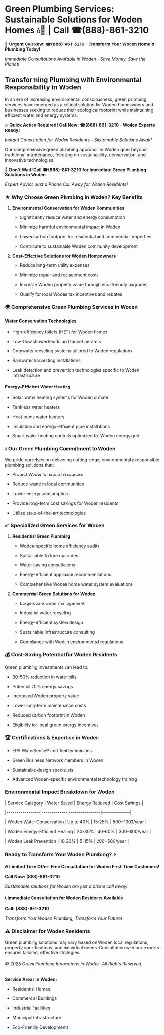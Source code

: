 # Green Plumbing Services: Sustainable Solutions for Woden Homes 💧🌿 | Call ☎(888)-861-3210

🚨 **Urgent Call Now: ☎(888)-861-3210 - Transform Your Woden Home's Plumbing Today!**
*Immediate Consultations Available in Woden - Save Money, Save the Planet!*

## Transforming Plumbing with Environmental Responsibility in Woden

In an era of increasing environmental consciousness, green plumbing services have emerged as a critical solution for Woden homeowners and businesses seeking to reduce their ecological footprint while maintaining efficient water and energy systems. 

🔥 **Quick Action Required! Call Now: ☎(888)-861-3210 - Woden Experts Ready!**
*Instant Consultation for Woden Residents - Sustainable Solutions Await!*

Our comprehensive green plumbing approach in Woden goes beyond traditional maintenance, focusing on sustainability, conservation, and innovative technologies.

🚨 **Don't Wait! Call ☎(888)-861-3210 for Immediate Green Plumbing Solutions in Woden**
*Expert Advice Just a Phone Call Away for Woden Residents!*

### ★ Why Choose Green Plumbing in Woden? Key Benefits

1. **Environmental Conservation for Woden Communities** 
   - Significantly reduce water and energy consumption
   - Minimize harmful environmental impact in Woden
   - Lower carbon footprint for residential and commercial properties
   - Contribute to sustainable Woden community development

2. **Cost-Effective Solutions for Woden Homeowners** 
   - Reduce long-term utility expenses
   - Minimize repair and replacement costs
   - Increase Woden property value through eco-friendly upgrades
   - Qualify for local Woden tax incentives and rebates

### 🌍 Comprehensive Green Plumbing Services in Woden

#### Water Conservation Technologies
- High-efficiency toilets (HET) for Woden homes
- Low-flow showerheads and faucet aerators
- Greywater recycling systems tailored to Woden regulations
- Rainwater harvesting installations
- Leak detection and prevention technologies specific to Woden infrastructure

#### Energy-Efficient Water Heating
- Solar water heating systems for Woden climate
- Tankless water heaters
- Heat pump water heaters
- Insulation and energy-efficient pipe installations
- Smart water heating controls optimized for Woden energy grid

### 💧 Our Green Plumbing Commitment to Woden

We pride ourselves on delivering cutting-edge, environmentally responsible plumbing solutions that:
- Protect Woden's natural resources
- Reduce waste in local communities
- Lower energy consumption
- Provide long-term cost savings for Woden residents
- Utilize state-of-the-art technologies

### ✅ Specialized Green Services for Woden

1. **Residential Green Plumbing**
   - Woden-specific home efficiency audits
   - Sustainable fixture upgrades
   - Water-saving consultations
   - Energy-efficient appliance recommendations
   - Comprehensive Woden home water system evaluations

2. **Commercial Green Solutions for Woden**
   - Large-scale water management
   - Industrial water recycling
   - Energy-efficient system design
   - Sustainable infrastructure consulting
   - Compliance with Woden environmental regulations

### 💰 Cost-Saving Potential for Woden Residents

Green plumbing investments can lead to:
- 30-50% reduction in water bills
- Potential 20% energy savings
- Increased Woden property value
- Lower long-term maintenance costs
- Reduced carbon footprint in Woden
- Eligibility for local green energy incentives

### 🏆 Certifications & Expertise in Woden

- EPA WaterSense® certified technicians
- Green Business Network members in Woden
- Sustainable design specialists
- Advanced Woden-specific environmental technology training

### Environmental Impact Breakdown for Woden

| Service Category | Water Saved | Energy Reduced | Cost Savings |
|-----------------|-------------|----------------|--------------|
| Woden Water Conservation | Up to 40% | 15-25% | $500-$1000/year |
| Woden Energy-Efficient Heating | 20-30% | 40-60% | $300-$800/year |
| Woden Leak Prevention | 10-20% | 5-15% | $200-$500/year |

### Ready to Transform Your Woden Plumbing? ⚡

**🔥 Limited Time Offer: Free Consultation for Woden First-Time Customers!**

**Call Now: (888)-861-3210**
*Sustainable solutions for Woden are just a phone call away!*

#### 📞 Immediate Consultation for Woden Residents Available

**Call: (888)-861-3210**
*Transform Your Woden Plumbing, Transform Your Future!*

### ⚠️ Disclaimer for Woden Residents

Green plumbing solutions may vary based on Woden local regulations, property specifications, and individual needs. Consultation with our experts ensures tailored, effective strategies.

###### © 2025 Green Plumbing Innovations in Woden. All Rights Reserved.

**Service Areas in Woden:** 
- Residential Homes
- Commercial Buildings
- Industrial Facilities
- Municipal Infrastructure
- Eco-Friendly Developments